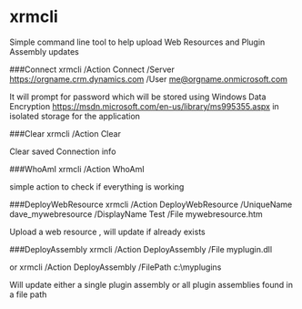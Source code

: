 # xrmcli

Simple command line tool to help upload Web Resources and Plugin Assembly updates

###Connect
xrmcli /Action Connect /Server https://orgname.crm.dynamics.com /User me@orgname.onmicrosoft.com

It will prompt for password which will be stored using Windows Data Encryption https://msdn.microsoft.com/en-us/library/ms995355.aspx in isolated storage for the application

###Clear
xrmcli /Action Clear

Clear saved Connection info

###WhoAmI
xrmcli /Action WhoAmI 

simple action to check if everything is working

###DeployWebResource
xrmcli /Action DeployWebResource /UniqueName dave_mywebresource /DisplayName Test /File mywebresource.htm

Upload a web resource , will update if already exists

###DeployAssembly
xrmcli /Action DeployAssembly /File myplugin.dll

or
xrmcli /Action DeployAssembly /FilePath c:\myplugins

Will update either a single plugin assembly or all plugin assemblies found in a file path

